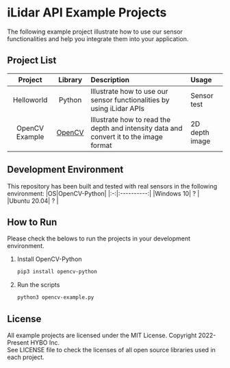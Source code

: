 # iLidar API Example Projects
The following example project illustrate how to use our sensor functionalities and help you integrate them into your application.

## Project List
|Project|Library|Description|Usage|
|:---:|:---:|:---|:---|
|Helloworld|Python|Illustrate how to use our sensor functionalities by using iLidar APIs|Sensor test|
|OpenCV Example|[OpenCV]|Illustrate how to read the depth and intensity data and convert it to the image format|2D depth image|

## Development Environment
This repository has been built and tested with real sensors in the following environment:
|OS|OpenCV-Python|
|:-:|:----------:|
|Windows 10| ? |
|Ubuntu 20.04| ? |

## How to Run
Please check the belows to run the projects in your development environment.

1. Install OpenCV-Python
    ```bash
    pip3 install opencv-python
    ```
2. Run the scripts
    ```bash
    python3 opencv-example.py
    ```

## License
All example projects are licensed under the MIT License. Copyright 2022-Present HYBO Inc.  
See LICENSE file to check the licenses of all open source libraries used in each project.

[OpenCV]: https://opencv.org/
